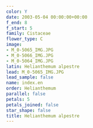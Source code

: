 ```yaml
---
color: Y
date: 2003-05-04 00:00:00+00:00
f_end: 8
f_start: 5
family: Cistaceae
flower_type: C
image:
- M_0-5065_IMG.JPG
- M_0-5066_IMG.JPG
- M_0-5064_IMG.JPG
latin: Helianthemum alpestre
lead: M_0-5065_IMG.JPG
lead_sample: false
name: index.en
order: Helianthemum
parallel: false
petals: 5
petals_joined: false
star_shape: false
title: Helianthemum alpestre
---
```

